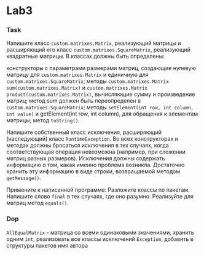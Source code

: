 # Lab3

### Task

Напишите класс `custom.matrixes.Matrix`, реализующий матрицы и расширяющий его класс `custom.matrixes.SquareMatrix`, реализующий квадратные матрицы. В
классах должны быть определены:

конструкторы с параметрами размерами матриц, создающие нулевую матрицу для `custom.matrixes.Matrix` и единичную для `custom.matrixes.SquareMatrix`;
методы `custom.matrixes.Matrix sum(custom.matrixes.Matrix)` и `custom.matrixes.Matrix product(custom.matrixes.Matrix)`, вычисляющие сумму и произведение матриц; метод sum должен быть
переопределен в `custom.matrixes.SquareMatrix`;
методы `setElement(int row, int column, int value)` и getElement(int row, int column), для обращения к элементам
матрицы;
метод    `toString()`.

Напишите собственный класс исключения, расширяющий (наследующий) класс `RuntimeException`. Во всех конструкторах и
методах должны бросаться исключения в тех случаях, когда соответствующая операция невозможна (например, при сложении
матриц разных размеров). Исключения должны содержать информацию о том, какая именно проблема возникла. Достаточно
хранить эту информацию в виде строки, возвращаемой методом `getMessage()`.

Примените к написанной программе:
Разложите классы по пакетам.
Напишите слово `final` в тех случаях, где оно разумно.
Реализуйте для матриц метод `equals()`.

### Dop

`AllEqualMatrix`  - матрица со всеми одинаковыми значениями, хранить одним `int`, реализовать все классы исключений `Exception`, добавить в структуры пакетов имя автора
